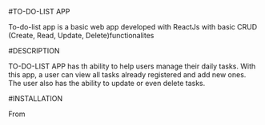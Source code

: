 #TO-DO-LIST APP

To-do-list app is a basic web app developed with ReactJs with basic CRUD (Create, Read, Update, Delete)functionalites

#DESCRIPTION

TO-DO-LIST APP has th ability to help users manage their daily tasks. With this app, a user can view all tasks already registered and add new ones. The user also has the ability to update or even delete tasks.

#INSTALLATION

From 

